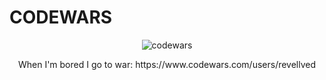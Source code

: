 # CODEWARS

<p align="center">
  <img src="https://avatars.githubusercontent.com/u/5387632" alt="codewars"/>
</p>
<p align="center">When I'm bored I go to war: https://www.codewars.com/users/revellved</p>
